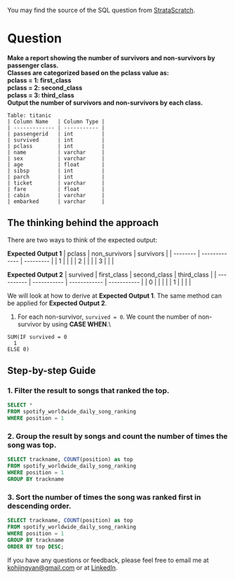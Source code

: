 You may find the source of the SQL question from [StrataScratch](https://platform.stratascratch.com/coding/9881-make-a-report-showing-the-number-of-survivors-and-non-survivors-by-passenger-class?code_type=1).

# Question

**Make a report showing the number of survivors and non-survivors by passenger class.\
Classes are categorized based on the pclass value as:\
pclass = 1: first_class\
pclass = 2: second_class\
pclass = 3: third_class\
Output the number of survivors and non-survivors by each class.**


````
Table: titanic
| Column Name   | Column Type |
| ------------- | ----------- |
| passengerid   | int         |
| survived      | int         |
| pclass        | int         |
| name          | varchar     |
| sex           | varchar     |
| age           | float       |
| sibsp         | int         |
| parch         | int         |
| ticket        | varchar     |
| fare          | float       |
| cabin         | varchar     |
| embarked      | varchar     |
````

## The thinking behind the approach
There are two ways to think of the expected output:

**Expected Output 1**
| pclass   | non_survivors | survivors |
| -------- | ------------- | --------- |
| 1        |               |           |
| 2        |               |           |
| 3        |               |           |

**Expected Output 2**
| survived   | first_class | second_class | third_class |
| ---------- | ----------- | ------------ | ----------- |
| 0          |             |              |             |
| 1          |             |              |             |

We will look at how to derive at **Expected Output 1**. The same method can be applied for **Expected Output 2**.
1. For each non-survivor, `survived = 0`. We count the number of non-survivor by using **CASE WHEN**.\
````
SUM(IF survived = 0
  1
ELSE 0)
````


## Step-by-step Guide
### 1. Filter the result to songs that ranked the top.

````sql
SELECT *
FROM spotify_worldwide_daily_song_ranking
WHERE position = 1
````

### 2. Group the result by songs and count the number of times the song was top.

````sql
SELECT trackname, COUNT(position) as top
FROM spotify_worldwide_daily_song_ranking
WHERE position = 1
GROUP BY trackname
````

### 3. Sort the number of times the song was ranked first in descending order.

````sql
SELECT trackname, COUNT(position) as top
FROM spotify_worldwide_daily_song_ranking
WHERE position = 1
GROUP BY trackname
ORDER BY top DESC;
````

If you have any questions or feedback, please feel free to email me at kohjingyan@gmail.com or at [LinkedIn](https://www.linkedin.com/in/koh-jing-yan/).
